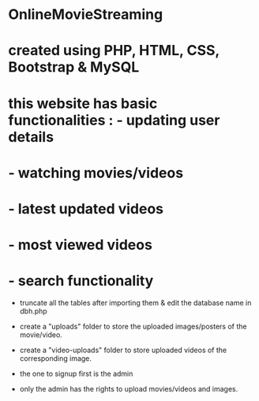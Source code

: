 # OnlineMovieStreaming



# created using PHP, HTML, CSS, Bootstrap & MySQL

# this website has basic functionalities : - updating user details
#                                          - watching movies/videos
#                                          - latest updated videos
#                                          - most viewed videos
#                                          - search functionality

* truncate all the tables after importing them & edit the database name in dbh.php

- create a "uploads" folder to store the uploaded images/posters of the movie/video.
- create a "video-uploads" folder to store uploaded videos of the corresponding image.

- the one to signup first is the admin
- only the admin has the rights to upload movies/videos and images.


